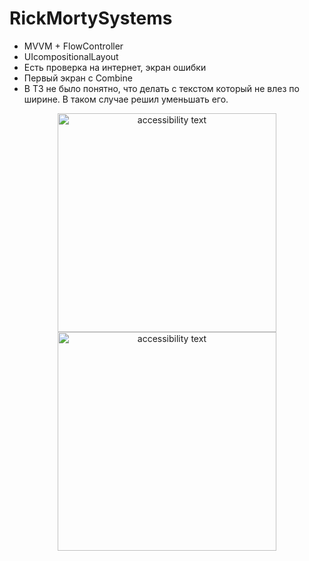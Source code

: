 # RickMortySystems

- MVVM + FlowController  
- UIcompositionalLayout
- Есть проверка на интернет, экран ошибки
- Первый экран с Combine
- В ТЗ не было понятно, что делать с текстом который не влез по ширине. В таком случае решил уменьшать его.

<p align="center">
      <img src="https://user-images.githubusercontent.com/108129792/261691797-c3a1c0ae-6bda-4159-95ba-b20e6f5dbd7d.png" width="350" alt="accessibility text">
    <img src="https://user-images.githubusercontent.com/108129792/261685417-cc66a152-3993-41f1-9622-ef62392d0468.png" width="350" alt="accessibility text">
</p>
